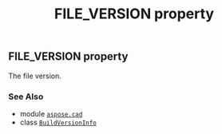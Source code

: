 ﻿---
title: FILE_VERSION property
second_title: Aspose.CAD for Python via .NET API References
description: 
type: docs
weight: 40
url: /aspose.cad/buildversioninfo/file_version/
is_root: false
---

## FILE_VERSION property


The file version.

### See Also
* module [`aspose.cad`](../../)
* class [`BuildVersionInfo`](/cad/python-net/aspose.cad/buildversioninfo)
